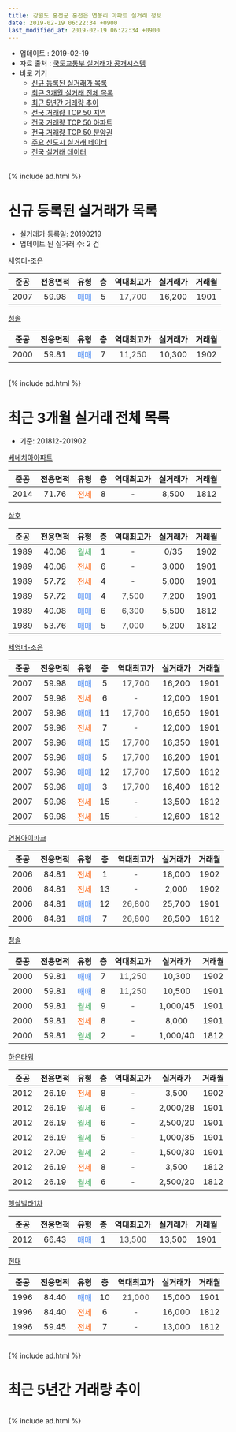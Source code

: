 ```yaml
---
title: 강원도 홍천군 홍천읍 연봉리 아파트 실거래 정보
date: 2019-02-19 06:22:34 +0900
last_modified_at: 2019-02-19 06:22:34 +0900
---
```


* 업데이트 : 2019-02-19
* 자료 출처 : [국토교통부 실거래가 공개시스템](http://rt.molit.go.kr)
* 바로 가기
    * [신규 등록된 실거래가 목록](#신규-등록된-실거래가-목록)
    * [최근 3개월 실거래 전체 목록](#최근-3개월-실거래-전체-목록)
    * [최근 5년간 거래량 추이](#최근-5년간-거래량-추이)
    * [전국 거래량 TOP 50 지역](https://ayogom.github.io/apt-trade-info/최근-3개월-전국에서-가장-거래가-많이-발생한-지역)
    * [전국 거래량 TOP 50 아파트](https://ayogom.github.io/apt-trade-info/최근-3개월-전국에서-가장-거래가-많이-발생한-아파트)
    * [전국 거래량 TOP 50 분양권](https://ayogom.github.io/apt-trade-info/최근-3개월-전국에서-가장-거래가-많이-발생한-분양권)
    * [주요 신도시 실거래 데이터](https://ayogom.github.io/apt-trade-info/주요-신도시)
    * [전국 실거래 데이터](https://ayogom.github.io/apt-trade-info/전국)
<br>
{% include ad.html %}
<br>

# 신규 등록된 실거래가 목록
* 실거래가 등록일: 20190219
* 업데이트 된 실거래 수: 2 건


[세영더-조은](https://search.naver.com/search.naver?query=%EA%B0%95%EC%9B%90%EB%8F%84+%ED%99%8D%EC%B2%9C%EA%B5%B0+%ED%99%8D%EC%B2%9C%EC%9D%8D+%EC%97%B0%EB%B4%89%EB%A6%AC+%EC%84%B8%EC%98%81%EB%8D%94-%EC%A1%B0%EC%9D%80)

|준공|전용면적|유형|층|역대최고가|실거래가|거래월|
|:---:|:---:|:---:|:---:|:---:|:---:|:---:|
|2007|59.98|<span style="color:#4285f3">매매</span>|5|<span style="color:#444444">17,700</span>|16,200|1901|

[청솔](https://search.naver.com/search.naver?query=%EA%B0%95%EC%9B%90%EB%8F%84+%ED%99%8D%EC%B2%9C%EA%B5%B0+%ED%99%8D%EC%B2%9C%EC%9D%8D+%EC%97%B0%EB%B4%89%EB%A6%AC+%EC%B2%AD%EC%86%94)

|준공|전용면적|유형|층|역대최고가|실거래가|거래월|
|:---:|:---:|:---:|:---:|:---:|:---:|:---:|
|2000|59.81|<span style="color:#4285f3">매매</span>|7|<span style="color:#444444">11,250</span>|10,300|1902|


<br>
{% include ad.html %}
<br>

# 최근 3개월 실거래 전체 목록
* 기준: 201812-201902


[베네치아아파트](https://search.naver.com/search.naver?query=%EA%B0%95%EC%9B%90%EB%8F%84+%ED%99%8D%EC%B2%9C%EA%B5%B0+%ED%99%8D%EC%B2%9C%EC%9D%8D+%EC%97%B0%EB%B4%89%EB%A6%AC+%EB%B2%A0%EB%84%A4%EC%B9%98%EC%95%84%EC%95%84%ED%8C%8C%ED%8A%B8)

|준공|전용면적|유형|층|역대최고가|실거래가|거래월|
|:---:|:---:|:---:|:---:|:---:|:---:|:---:|
|2014|71.76|<span style="color:#ff5a00">전세</span>|8|<span style="color:#444444">-</span>|8,500|1812|

[삼호](https://search.naver.com/search.naver?query=%EA%B0%95%EC%9B%90%EB%8F%84+%ED%99%8D%EC%B2%9C%EA%B5%B0+%ED%99%8D%EC%B2%9C%EC%9D%8D+%EC%97%B0%EB%B4%89%EB%A6%AC+%EC%82%BC%ED%98%B8)

|준공|전용면적|유형|층|역대최고가|실거래가|거래월|
|:---:|:---:|:---:|:---:|:---:|:---:|:---:|
|1989|40.08|<span style="color:#34a853">월세</span>|1|<span style="color:#444444">-</span>|0/35|1902|
|1989|40.08|<span style="color:#ff5a00">전세</span>|6|<span style="color:#444444">-</span>|3,000|1901|
|1989|57.72|<span style="color:#ff5a00">전세</span>|4|<span style="color:#444444">-</span>|5,000|1901|
|1989|57.72|<span style="color:#4285f3">매매</span>|4|<span style="color:#444444">7,500</span>|7,200|1901|
|1989|40.08|<span style="color:#4285f3">매매</span>|6|<span style="color:#444444">6,300</span>|5,500|1812|
|1989|53.76|<span style="color:#4285f3">매매</span>|5|<span style="color:#444444">7,000</span>|5,200|1812|

[세영더-조은](https://search.naver.com/search.naver?query=%EA%B0%95%EC%9B%90%EB%8F%84+%ED%99%8D%EC%B2%9C%EA%B5%B0+%ED%99%8D%EC%B2%9C%EC%9D%8D+%EC%97%B0%EB%B4%89%EB%A6%AC+%EC%84%B8%EC%98%81%EB%8D%94-%EC%A1%B0%EC%9D%80)

|준공|전용면적|유형|층|역대최고가|실거래가|거래월|
|:---:|:---:|:---:|:---:|:---:|:---:|:---:|
|2007|59.98|<span style="color:#4285f3">매매</span>|5|<span style="color:#444444">17,700</span>|16,200|1901|
|2007|59.98|<span style="color:#ff5a00">전세</span>|6|<span style="color:#444444">-</span>|12,000|1901|
|2007|59.98|<span style="color:#4285f3">매매</span>|11|<span style="color:#444444">17,700</span>|16,650|1901|
|2007|59.98|<span style="color:#ff5a00">전세</span>|7|<span style="color:#444444">-</span>|12,000|1901|
|2007|59.98|<span style="color:#4285f3">매매</span>|15|<span style="color:#444444">17,700</span>|16,350|1901|
|2007|59.98|<span style="color:#4285f3">매매</span>|5|<span style="color:#444444">17,700</span>|16,200|1901|
|2007|59.98|<span style="color:#4285f3">매매</span>|12|<span style="color:#444444">17,700</span>|17,500|1812|
|2007|59.98|<span style="color:#4285f3">매매</span>|3|<span style="color:#444444">17,700</span>|16,400|1812|
|2007|59.98|<span style="color:#ff5a00">전세</span>|15|<span style="color:#444444">-</span>|13,500|1812|
|2007|59.98|<span style="color:#ff5a00">전세</span>|15|<span style="color:#444444">-</span>|12,600|1812|

[연봉아이파크](https://search.naver.com/search.naver?query=%EA%B0%95%EC%9B%90%EB%8F%84+%ED%99%8D%EC%B2%9C%EA%B5%B0+%ED%99%8D%EC%B2%9C%EC%9D%8D+%EC%97%B0%EB%B4%89%EB%A6%AC+%EC%97%B0%EB%B4%89%EC%95%84%EC%9D%B4%ED%8C%8C%ED%81%AC)

|준공|전용면적|유형|층|역대최고가|실거래가|거래월|
|:---:|:---:|:---:|:---:|:---:|:---:|:---:|
|2006|84.81|<span style="color:#ff5a00">전세</span>|1|<span style="color:#444444">-</span>|18,000|1902|
|2006|84.81|<span style="color:#ff5a00">전세</span>|13|<span style="color:#444444">-</span>|2,000|1902|
|2006|84.81|<span style="color:#4285f3">매매</span>|12|<span style="color:#444444">26,800</span>|25,700|1901|
|2006|84.81|<span style="color:#4285f3">매매</span>|7|<span style="color:#444444">26,800</span>|26,500|1812|

[청솔](https://search.naver.com/search.naver?query=%EA%B0%95%EC%9B%90%EB%8F%84+%ED%99%8D%EC%B2%9C%EA%B5%B0+%ED%99%8D%EC%B2%9C%EC%9D%8D+%EC%97%B0%EB%B4%89%EB%A6%AC+%EC%B2%AD%EC%86%94)

|준공|전용면적|유형|층|역대최고가|실거래가|거래월|
|:---:|:---:|:---:|:---:|:---:|:---:|:---:|
|2000|59.81|<span style="color:#4285f3">매매</span>|7|<span style="color:#444444">11,250</span>|10,300|1902|
|2000|59.81|<span style="color:#4285f3">매매</span>|8|<span style="color:#444444">11,250</span>|10,500|1901|
|2000|59.81|<span style="color:#34a853">월세</span>|9|<span style="color:#444444">-</span>|1,000/45|1901|
|2000|59.81|<span style="color:#ff5a00">전세</span>|8|<span style="color:#444444">-</span>|8,000|1901|
|2000|59.81|<span style="color:#34a853">월세</span>|2|<span style="color:#444444">-</span>|1,000/40|1812|

[하은타워](https://search.naver.com/search.naver?query=%EA%B0%95%EC%9B%90%EB%8F%84+%ED%99%8D%EC%B2%9C%EA%B5%B0+%ED%99%8D%EC%B2%9C%EC%9D%8D+%EC%97%B0%EB%B4%89%EB%A6%AC+%ED%95%98%EC%9D%80%ED%83%80%EC%9B%8C)

|준공|전용면적|유형|층|역대최고가|실거래가|거래월|
|:---:|:---:|:---:|:---:|:---:|:---:|:---:|
|2012|26.19|<span style="color:#ff5a00">전세</span>|8|<span style="color:#444444">-</span>|3,500|1902|
|2012|26.19|<span style="color:#34a853">월세</span>|6|<span style="color:#444444">-</span>|2,000/28|1901|
|2012|26.19|<span style="color:#34a853">월세</span>|6|<span style="color:#444444">-</span>|2,500/20|1901|
|2012|26.19|<span style="color:#34a853">월세</span>|5|<span style="color:#444444">-</span>|1,000/35|1901|
|2012|27.09|<span style="color:#34a853">월세</span>|2|<span style="color:#444444">-</span>|1,500/30|1901|
|2012|26.19|<span style="color:#ff5a00">전세</span>|8|<span style="color:#444444">-</span>|3,500|1812|
|2012|26.19|<span style="color:#34a853">월세</span>|6|<span style="color:#444444">-</span>|2,500/20|1812|

[햇살빌라1차](https://search.naver.com/search.naver?query=%EA%B0%95%EC%9B%90%EB%8F%84+%ED%99%8D%EC%B2%9C%EA%B5%B0+%ED%99%8D%EC%B2%9C%EC%9D%8D+%EC%97%B0%EB%B4%89%EB%A6%AC+%ED%96%87%EC%82%B4%EB%B9%8C%EB%9D%BC1%EC%B0%A8)

|준공|전용면적|유형|층|역대최고가|실거래가|거래월|
|:---:|:---:|:---:|:---:|:---:|:---:|:---:|
|2012|66.43|<span style="color:#4285f3">매매</span>|1|<span style="color:#444444">13,500</span>|13,500|1901|

[현대](https://search.naver.com/search.naver?query=%EA%B0%95%EC%9B%90%EB%8F%84+%ED%99%8D%EC%B2%9C%EA%B5%B0+%ED%99%8D%EC%B2%9C%EC%9D%8D+%EC%97%B0%EB%B4%89%EB%A6%AC+%ED%98%84%EB%8C%80)

|준공|전용면적|유형|층|역대최고가|실거래가|거래월|
|:---:|:---:|:---:|:---:|:---:|:---:|:---:|
|1996|84.40|<span style="color:#4285f3">매매</span>|10|<span style="color:#444444">21,000</span>|15,000|1901|
|1996|84.40|<span style="color:#ff5a00">전세</span>|6|<span style="color:#444444">-</span>|16,000|1812|
|1996|59.45|<span style="color:#ff5a00">전세</span>|7|<span style="color:#444444">-</span>|13,000|1812|


<br>
{% include ad.html %}
<br>

# 최근 5년간 거래량 추이


<div style="width:100%;">
    <canvas id="deal_progress" height="200"></canvas>
</div>

<script>
new Chart(document.getElementById("deal_progress"), {
    type: 'line',
    data: {
        labels: ['201402','201403','201404','201405','201406','201407','201408','201409','201410','201411','201412','201501','201502','201503','201504','201505','201506','201507','201508','201509','201510','201511','201512','201601','201602','201603','201604','201605','201606','201607','201608','201609','201610','201611','201612','201701','201702','201703','201704','201705','201706','201707','201708','201709','201710','201711','201712','201801','201802','201803','201804','201805','201806','201807','201808','201809','201810','201811','201812','201901','201902'],
        datasets: [{
            label: '매매',
            pointRadius: 1,
            data: [21, 19, 19, 13, 11, 16, 21, 21, 16, 7, 15, 17, 13, 15, 10, 16, 30, 11, 5, 11, 14, 8, 10, 9, 15, 11, 11, 8, 9, 11, 12, 10, 21, 12, 15, 12, 12, 24, 16, 13, 14, 7, 16, 10, 12, 8, 5, 8, 9, 12, 12, 9, 12, 6, 10, 8, 16, 9, 5, 9, 1],
            borderColor: "rgba(255, 201, 14, 1)",
            backgroundColor: "rgba(255, 201, 14, 0.5)",
            fill: false,
            lineTension: 0
        },{
            label: '전월세',
            pointRadius: 1,
            data: [3, 13, 13, 4, 11, 7, 6, 13, 14, 12, 7, 11, 11, 11, 6, 5, 8, 4, 6, 7, 13, 4, 9, 5, 8, 13, 13, 6, 7, 10, 7, 11, 13, 8, 8, 12, 14, 4, 12, 4, 9, 12, 9, 5, 6, 5, 7, 15, 12, 5, 7, 11, 9, 8, 8, 9, 9, 7, 8, 10, 4],
            borderColor: "rgba(0, 141, 185, 1)",
            backgroundColor: "rgba(0, 141, 185, 0.5)",
            fill: false,
            lineTension: 0
        }
        ]
    },
    options: {
        responsive: true,
        title: {
            display: false
        },
        tooltips: {
            mode: 'index',
            intersect: false
        },
        hover: {
            mode: 'nearest',
            intersect: true
        },
        scales: {
            xAxes: [{
                display: true,
                scaleLabel: {
                    display: true,
                    labelString: '년/월'
                }
            }],
            yAxes: [{
                display: true,
                ticks: {
                    suggestedMin: 0,
                },
                scaleLabel: {
                    display: true,
                    labelString: '실거래 수'
                }
            }]
        }
    }
});

</script>


<br>
{% include ad.html %}
<br>

